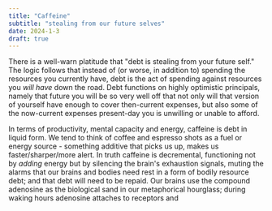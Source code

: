 ```yaml
---
title: "Caffeine"
subtitle: "stealing from our future selves"
date: 2024-1-3
draft: true
---
```

There is a well-warn platitude that "debt is stealing from your future self." The logic follows that instead of (or worse, in addition to) spending the resources you currently have, debt is the act of spending against resources you _will have_ down the road. Debt functions on highly optimistic principals, namely that future you will be so very well off that not only will that version of yourself have enough to cover then-current expenses, but also some of the now-current expenses present-day you is unwilling or unable to afford. 

In terms of productivity, mental capacity and energy, caffeine is debt in liquid form.    We tend to think of coffee and espresso shots as a fuel or energy source - something additive that picks us up, makes us faster/sharper/more alert. In truth caffeine is decremental, functioning not by _adding_ energy but by silencing the brain's exhaustion signals, muting the alarms that our brains and bodies need rest in a form of bodily resource debt; and that debt will need to be repaid. 
Our brains use the compound adenosine as the biological sand in our metaphorical hourglass; during waking hours adenosine attaches to receptors and 
<!--stackedit_data:
eyJoaXN0b3J5IjpbLTE1NTY5MzQ4MjUsMjA5ODMxNzA1NywtMj
AzMzUxMDIwLC0xNjE0MDM5Mjk3LC0zNjE2MzUwNTEsLTM1MTI5
MzM1MF19
-->